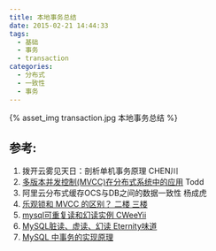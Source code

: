 ```yaml
---
title: 本地事务总结
date: 2015-02-21 14:44:33
tags:
  - 基础
  - 事务
  - transaction
categories: 
  - 分布式
  - 一致性
  - 事务     
---
```


{% asset_img  transaction.jpg  本地事务总结 %}

## 参考:
1. 拨开云雾见天日：剖析单机事务原理 CHEN川
2. [多版本并发控制(MVCC)在分布式系统中的应用](https://coolshell.cn/articles/6790.html) Todd
3. 阿里云分布式缓存OCS与DB之间的数据一致性 杨成虎
4. [乐观锁和 MVCC 的区别？  二楼 三楼](https://www.zhihu.com/question/27876575)
5. [mysql可重复读和幻读实例  CWeeYii](https://blog.csdn.net/cweeyii/article/details/70991230)
6. [MySQL脏读、虚读、幻读 Eternity味道](https://www.cnblogs.com/lz0925/articles/8988922.html)
7. [MySQL 中事务的实现原理](https://blog.csdn.net/J_java1/article/details/82025189)

